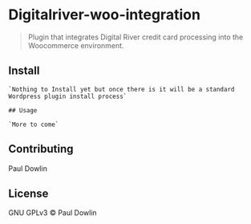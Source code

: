 # Digitalriver-woo-integration

> Plugin that integrates Digital River credit card processing into the Woocommerce environment.

## Install

```
`Nothing to Install yet but once there is it will be a standard Wordpress plugin install process`

## Usage

`More to come`
```

## Contributing

Paul Dowlin

## License

GNU GPLv3 © Paul Dowlin
